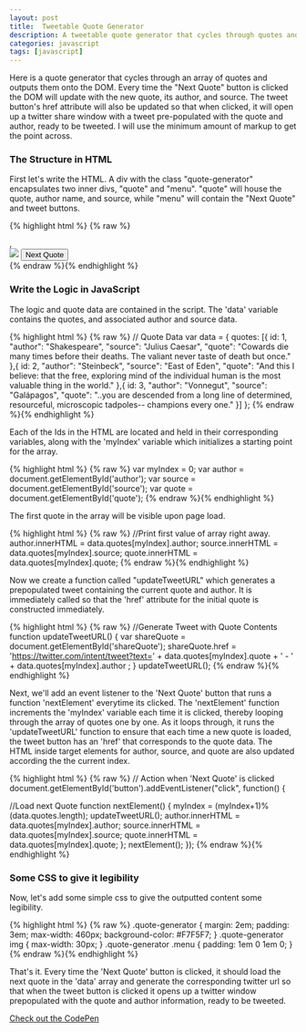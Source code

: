 ```yaml
---
layout: post
title:  Tweetable Quote Generator
description: A tweetable quote generator that cycles through quotes and makes them shareable on twitter
categories: javascript 
tags: [javascript]
---
```

<section>
<p>Here is a quote generator that cycles through an array of quotes and outputs them onto the DOM. Every time the "Next Quote" button is clicked the DOM will update with the new quote, its author, and source. The tweet button's href attribute will also be updated so that when clicked, it will open up a twitter share window with a tweet pre-populated with the quote and author, ready to be tweeted. I will use the minimum amount of markup to get the point across.</p>
</section>
<section>
<h3>The Structure in HTML</h3>
<p>First let's write the HTML. A div with the class "quote-generator" encapsulates two inner divs, "quote" and "menu". "quote" will house the quote, author name, and source, while "menu" will contain the "Next Quote" and tweet buttons.</p>

{% highlight html %}
{% raw %}
<div class="quote-generator">

  <div class="quote">
    <p id="quote"></p>
     <span id="author"></span>,
     <span id="source"></span>
  </div>

  <div class="menu">
    <a id="shareQuote">
      <img src="https://cdn1.iconfinder.com/data/icons/logotypes/32/twitter-128.png">
    </a><script async src="//platform.twitter.com/widgets.js" charset="utf-8"></script>
    <button id="button" type="button">Next Quote</button>
  </div>

</div>
{% endraw %}{% endhighlight %}
</section>
<section>
<h3>Write the Logic in JavaScript</h3>
<p>The logic and quote data are contained in the script. The 'data' variable contains the quotes, and associated author and source data.</p>

{% highlight html %}
{% raw %}
// Quote Data
var data = {
  quotes: [{
    id: 1,
    "author": "Shakespeare",
    "source": "Julius Caesar",
    "quote": "Cowards die many times before their deaths. The valiant never taste of death but once."
  },{
    id: 2,
    "author": "Steinbeck",
    "source": "East of Eden",
    "quote": "And this I believe: that the free, exploring mind of the individual human is the most valuable thing in the world."
  },{
    id: 3,
    "author": "Vonnegut",
    "source": "Galápagos",
    "quote": "..you are descended from a long line of determined, resourceful, microscopic tadpoles-- champions every one."
  }]
};
{% endraw %}{% endhighlight %}

<p>Each of the Ids in the HTML are located and held in their corresponding variables, along with the 'myIndex' variable which initializes a starting point for the array.</p>

{% highlight html %}
{% raw %}
	var myIndex = 0;
	var author = document.getElementById('author');
	var source = document.getElementById('source');
	var quote = document.getElementById('quote');
{% endraw %}{% endhighlight %}

<p>The first quote in the array will be visible upon page load.</p>
{% highlight html %}
{% raw %}
	//Print first value of array right away.
	author.innerHTML = data.quotes[myIndex].author;
	source.innerHTML = data.quotes[myIndex].source;
	quote.innerHTML = data.quotes[myIndex].quote;
{% endraw %}{% endhighlight %}

<p>Now we create a function called "updateTweetURL" which generates a prepopulated tweet containing the current quote and author. It is immediately called so that the 'href' attribute for the initial quote is constructed immediately.</p>

{% highlight html %}
{% raw %}
//Generate Tweet with Quote Contents
  function updateTweetURL() {
    var shareQuote = document.getElementById('shareQuote');
    shareQuote.href = 'https://twitter.com/intent/tweet?text=' + data.quotes[myIndex].quote + ' - ' + data.quotes[myIndex].author ;
  }
  updateTweetURL();
{% endraw %}{% endhighlight %}

<p>Next, we'll add an event listener to the 'Next Quote' button that runs a function 'nextElement' everytime its clicked. The 'nextElement' function increments the 'myIndex' variable each time it is clicked, thereby looping through the array of quotes one by one. As it loops through, it runs the 'updateTweetURL' function to ensure that each time a new quote is loaded, the tweet button has an 'href' that corresponds to the quote data. The HTML inside target elements for author, source, and quote are also updated according the the current index.</p>

{% highlight html %}
{% raw %}
// Action when 'Next Quote' is clicked
document.getElementById('button').addEventListener("click", function() {

  //Load next Quote
  function nextElement() {
    myIndex = (myIndex+1)%(data.quotes.length);
    updateTweetURL();
    author.innerHTML = data.quotes[myIndex].author;
    source.innerHTML = data.quotes[myIndex].source;
    quote.innerHTML = data.quotes[myIndex].quote;
  };
  nextElement();
});
{% endraw %}{% endhighlight %}
</section>
<section>
<h3>Some CSS to give it legibility</h3>
<p>Now, let's add some simple css to give the outputted content some legibility.</p>

{% highlight html %}
{% raw %}
.quote-generator {
  margin: 2em;
  padding: 3em;
  max-width: 460px;
  background-color: #F7F5F7;
}
.quote-generator img {
  max-width: 30px;
}
.quote-generator .menu {
  padding: 1em 0 1em 0;
}
{% endraw %}{% endhighlight %}

<p>That's it. Every time the 'Next Quote' button is clicked, it should load the next quote in the 'data' array and generate the corresponding twitter url so that when the tweet button is clicked it opens up a twitter window prepopulated with the quote and author information, ready to be tweeted.</p>

<a href="https://codepen.io/lookininward/pen/yXJeRr" target="_blank">Check out the CodePen</a>
</section>









































